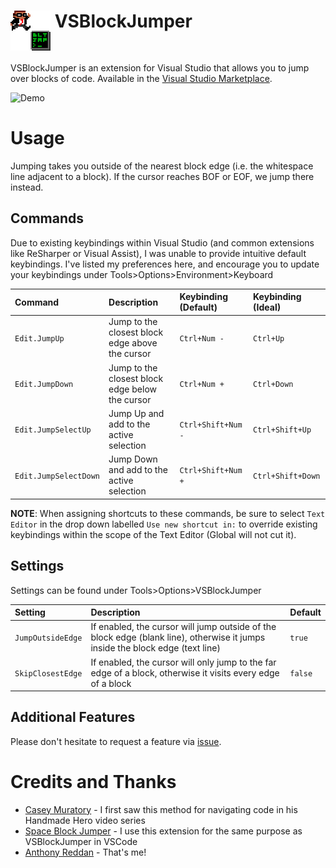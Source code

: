 # <img src="./code/resources/VSBlockJumperPackage.png?raw=true" width="64" style="vertical-align:top" > VSBlockJumper 

VSBlockJumper is an extension for Visual Studio that allows you to jump over blocks of code. Available in the [Visual Studio Marketplace](https://marketplace.visualstudio.com/items?itemName=NightroAR.VSBlockJumper).

![Demo](./media/demo.gif?raw=true "Demo")

# Usage

Jumping takes you outside of the nearest block edge (i.e. the whitespace line adjacent to a block). If the cursor reaches BOF or EOF, we jump there instead.

## Commands

Due to existing keybindings within Visual Studio (and common extensions like ReSharper or Visual Assist), I was unable to provide intuitive default keybindings. I've listed my preferences here, and encourage you to update your keybindings under Tools>Options>Environment>Keyboard

| Command               | Description                                     | Keybinding (Default) | Keybinding (Ideal) |
|:--------------------- |:----------------------------------------------- |:-------------------- |:------------------ |
| `Edit.JumpUp`         | Jump to the closest block edge above the cursor | `Ctrl+Num -`         | `Ctrl+Up`          |
| `Edit.JumpDown`       | Jump to the closest block edge below the cursor | `Ctrl+Num +`         | `Ctrl+Down`        |
| `Edit.JumpSelectUp`   | Jump Up and add to the active selection         | `Ctrl+Shift+Num -`   | `Ctrl+Shift+Up`    |
| `Edit.JumpSelectDown` | Jump Down and add to the active selection       | `Ctrl+Shift+Num +`   | `Ctrl+Shift+Down`  |

**NOTE**: When assigning shortcuts to these commands, be sure to select `Text Editor` in the drop down labelled `Use new shortcut in:` to override existing keybindings within the scope of the Text Editor (Global will not cut it).

## Settings

Settings can be found under Tools>Options>VSBlockJumper

| Setting           | Description                                                                                                                   | Default |
|:----------------- |:----------------------------------------------------------------------------------------------------------------------------- |:------- |
| `JumpOutsideEdge` | If enabled, the cursor will jump outside of the block edge (blank line), otherwise it jumps inside the block edge (text line) | `true`  |
| `SkipClosestEdge` | If enabled, the cursor will only jump to the far edge of a block, otherwise it visits every edge of a block                   | `false` |


## Additional Features

Please don't hesitate to request a feature via [issue](https://github.com/Nightro/VSBlockJumper/issues/new).

# Credits and Thanks

* [Casey Muratory](https://twitter.com/cmuratori) - I first saw this method for navigating code in his Handmade Hero video series
* [Space Block Jumper](https://marketplace.visualstudio.com/items?itemName=jmfirth.vsc-space-block-jumper) - I use this extension for the same purpose as VSBlockJumper in VSCode
* [Anthony Reddan](https://twitter.com/AnthonyReddan) - That's me!
